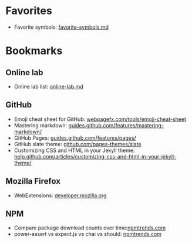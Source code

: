 # Favorites

* Favorite symbols: [favorite-symbols.md](favorite-symbols.md)

# Bookmarks

## Online lab

* Online lab list:  [online-lab.md](online-lab.md)

## GitHub
* Emoji cheat sheet for GitHub: [webpagefx.com/tools/emoji-cheat-sheet](http://www.webpagefx.com/tools/emoji-cheat-sheet/)
* Mastering markdown: [guides.github.com/features/mastering-markdown/](https://guides.github.com/features/mastering-markdown/)
* GitHub Pages: [guides.github.com/features/pages/](https://guides.github.com/features/pages/)
* GitHub slate theme: [github.com/pages-themes/slate](https://github.com/pages-themes/slate)
* Customizing CSS and HTML in your Jekyll theme: [help.github.com/articles/customizing-css-and-html-in-your-jekyll-theme/](https://help.github.com/articles/customizing-css-and-html-in-your-jekyll-theme/)

## Mozilla Firefox
* WebExtensions: [developer.mozilla.org](https://developer.mozilla.org/it/Add-ons/WebExtensions)

## NPM
* Compare package download counts over time:[npmtrends.com](http://www.npmtrends.com)
* power-assert vs expect.js vs chai vs should: [npmtrends.com](http://www.npmtrends.com/power-assert-vs-expect.js-vs-chai-vs-should)
